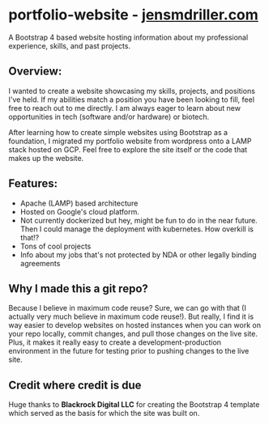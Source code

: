 # portfolio-website - [jensmdriller.com](http://jensmdriller.com)
A Bootstrap 4 based website hosting information about my professional experience, skills, and past projects. 

## Overview:
I wanted to create a website showcasing my skills, projects, and positions I've held. If my abilities match a position you have been looking to fill, feel free to reach out to me directly. I am always eager to learn about new opportunities in tech (software and/or hardware) or biotech.

After learning how to create simple websites using Bootstrap as a foundation, I migrated my portfolio website from wordpress onto a LAMP stack hosted on GCP. Feel free to explore the site itself or the code that makes up the website. 

## Features:
- Apache (LAMP) based architecture
- Hosted on Google's cloud platform. 
- Not currently dockerized but hey, might be fun to do in the near future. Then I could manage the deployment with kubernetes. How overkill is that!?
- Tons of cool projects
- Info about my jobs that's not protected by NDA or other legally binding agreements

## Why I made this a git repo?
Because I believe in maximum code reuse? Sure, we can go with that (I actually very much believe in maximum code reuse!). But really, I find it is way easier to develop websites on hosted instances when you can work on your repo locally, commit changes, and pull those changes on the live site. Plus, it makes it really easy to create a development-production environment in the future for testing prior to pushing changes to the live site. 

## Credit where credit is due
Huge thanks to **Blackrock Digital LLC** for creating the Bootstrap 4 template which served as the basis for which the site was built on. 
